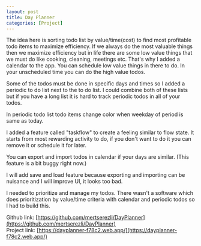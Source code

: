 ```yaml
---
layout: post
title: Day Planner
categories: [Project]
---
```

The idea here is sorting todo list by value/time(cost) to find most profitable todo items to maximize efficiency. If we always do the most valuable things then we maximize efficiency but in life there are some low value things that we must do like cooking, cleaning, meetings etc. That's why I added a calendar to the app. You can schedule low value things in there to do. In your unscheduled time you can do the high value todos. 

Some of the todos must be done in specific days and times so I added a periodic to do list next to the to do list. I could combine both of these lists but if you have a long list it is hard to track periodic todos in all of your todos. 

In periodic todo list todo items change color when weekday of period is same as today. 

I added a feature called "taskflow" to create a feeling similar to flow state. It starts from most rewarding activity to do, if you don't want to do it you can remove it or schedule it for later. 

You can export and import todos in calendar if your days are similar. (This feature is a bit buggy right now.) 

I will add save and load feature because exporting and importing can be nuisance and I will improve UI, it looks too bad. 

I needed to prioritize and manage my todos. There wasn't a software which does prioritization by value/time criteria with calendar and periodic todos so I had to build this. 

Github link: [https://github.com/mertserezli/DayPlanner](https://github.com/mertserezli/DayPlanner)   
Project link: [https://dayplanner-f78c2.web.app/](https://dayplanner-f78c2.web.app/)
